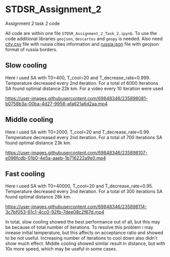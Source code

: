 # STDSR_Assignment_2
Assignment 2 task 2 code

All code are within one file ```STDSR_Assignment_2_Task_2.ipynb```. To use the code additional libraries ```geojson```, ```descartes``` and ```geopy``` is needed. Also need [city.csv](https://github.com/hflabs/city) file with russia cities information and [russia.json](https://www.dropbox.com/s/sadvwkzbqjjurdv/russia.json?dl=1) file with geojson format of russia borders.

## Slow cooling
Here i used SA with T0=400, T_cool=20 and T_decrease_rate=0.999. Temperature decreased every 2nd iteration. For a total of 6000 iterations SA found optimal distance 22k km. For a video every 10 iteration were used


https://user-images.githubusercontent.com/69848346/235898081-b0758b3a-00ba-4d27-9958-afa621a6d2aa.mp4


## Middle cooling
Here i used SA with T0=2000, T_cool=20 and T_decrease_rate=0.99. Temperature decreased every 2nd iteration. For a total of 700 iterations SA found optimal distance 23k km.


https://user-images.githubusercontent.com/69848346/235898107-e096fcdb-01b0-4e5a-aaeb-1b716222a9e0.mp4


## Fast cooling
Here i used SA with T0=40000, T_cool=20 and T_decrease_rate=0.95. Temperature decreased every 2nd iteration. For a total of 300 iterations SA found optimal distance 28k km.


https://user-images.githubusercontent.com/69848346/235898114-3c7bf053-61c1-4cc0-92fb-7dee08c2f67d.mp4


In total, slow cooling showed the best performance out of all, but this may be because of total number of iterations. To resolve this problem i may inrease initial temperature, but this affects on acceptance ratio and showed to be not useful. Increasing number of iterations to cool down also didn't show much effect. Middle cooling showed similar result in distance, but with 10x more speed, which may be useful in some cases.
